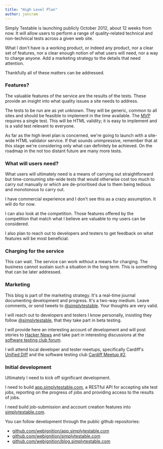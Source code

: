 ```yaml
---
title: "High Level Plan"
author: joncram
---
```


Simply Testable is launching publicly October 2012, about 12 weeks from now.
It will allow users to perform a range of quality-related technical and
non-technical tests across a given web site.

What I don't have is a working product, or indeed any product, nor a clear
set of features, nor a clear enough notion of what users will need, nor a
way to charge anyone. Add a marketing strategy to the details
that need attention.

Thankfully all of these matters can be addressed.    

### Features?

The valuable features of the service are the results of the tests. These
provide an insight into what quality issues a site needs to address.

The tests to be run are as yet unknown. They will be generic, common to
all sites and should be feasible to implement in the time available. The
<a href="https://en.wikipedia.org/wiki/Minimum_viable_product">MVP</a>
requires a single test. This will be HTML validity; it is easy to implement
and is a valid test relevant to everyone.

As far as the high level plan is concerned, we're going to launch with
a site-wide HTML validator service. If that sounds unimpressive, remember
that at this stage we're considering only what can definitely be achieved.
On the roadmap in the not too distant future are many more tests.

### What will users need?

What users will ultimately need is a means of carrying out straightforward
but time-consuming site-wide tests that would otherwise cost too much to
carry out manually or which are de-prioritised due to them being tedious
and monotonous to carry out.

I have commercial experience and I don't see this as a crazy assumption. It
will do for now.

I can also look at the competition. Those features offered by the competition
that match what I believe are valuable to my users can be considered.

I also plan to reach out to developers and testers to get feedback on what
features will be most beneficial.

### Charging for the service

This can wait. The service can work without a means for charging. The business
cannot sustain such a situation in the long term. This is something that
can be later addressed.

### Marketing

This blog is part of the marketing strategy. It's a real-time journal documenting
development and progress. It's a two-way medium. Leave comments, or send tweets
to [@simplytestable](https://twitter.com/simplytestable). Your
thoughts are very valid.

I will reach out to developers and testers I know personally, insisting they follow
[@simplytestable](https://twitter.com/simplytestable), that they take
part in beta testing.

I will provide here an interesting account of development and will post stories
to [Hacker News](http://news.ycombinator.com)<a href=""></a> and take part in interesting
discussions at the [software testing club forum](http://www.softwaretestingclub.com/forum).

I will attend local developer and tester meetups, specifically Cardiff's [Unified Diff](http://unifieddiff.co.uk/)
and the software testing club [Cardiff Meetup #2](http://www.meetup.com/SoftwareTestingClub/events/62127712/).

### Initial development

Ultimately I need to kick off significant development.

I need to build [app.simplytestable.com](http://app.simlytestable.com),
a RESTful API for accepting site test jobs, reporting on the progress of jobs and providing
access to the results of jobs.

I need build job-submission and account creation features into <a href="https://simplytestable.com">simplytestable.com</a>.

You can follow development through the public github repositories:

- [github.com/webignition/app.simplytestable.com](https://github.com/webignition/app.simplytestable.com)
- [github.com/webignition/simplytestable.com](https://github.com/webignition/simplytestable.com)
- [github.com/webignition/blog.simplytestable.com](https://github.com/webignition/blog.simplytestable.com)
